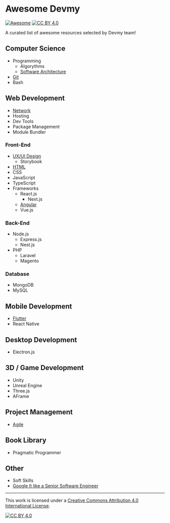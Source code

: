 # Awesome Devmy

[![Awesome](https://cdn.rawgit.com/sindresorhus/awesome/d7305f38d29fed78fa85652e3a63e154dd8e8829/media/badge.svg)](https://github.com/sindresorhus/awesome#readme) [![CC BY 4.0][cc-by-shield]][cc-by]

A curated list of awesome resources selected by Devmy team!

## Computer Science
- Programming
    - Algorythms
    - [Software Architecture](./computer-science/software-architecture.md)
- [Git](./computer-science/git.md)
- Bash

## Web Development

- [Network](./computer-science/network.md)
- Hosting
- Dev Tools
- Package Management
- Module Bundler
### Front-End

- [UX/UI Design](./frontend/design.md)
    - Storybook
- [HTML](./frontend/html.md)
- CSS
- JavaScript
- TypeScript
- Frameworks
    - React.js
        - Next.js
    - [Angular](./frontend/angular.md)
    - Vue.js

### Back-End
- Node.js
    - Express.js
    - Nest.js
- PHP
    - Laravel
    - Magento

### Database
- MongoDB
- MySQL

## Mobile Development
- [Flutter](./mobile/flutter.md)
- React Native

## Desktop Development
- Electron.js

## 3D / Game Development
- Unity
- Unreal Engine
- Three.js
- AFrame

## Project Management
- [Agile](./project-management/agile.md)

## Book Library
- Pragmatic Programmer

## Other
- Soft Skills
- [Google It like a Senior Software Engineer](https://www.youtube.com/watch?v=cEBkvm0-rg0)

---

This work is licensed under a [Creative Commons Attribution 4.0 International License][cc-by].

[![CC BY 4.0][cc-by-image]][cc-by]

[cc-by]: http://creativecommons.org/licenses/by/4.0/
[cc-by-image]: https://i.creativecommons.org/l/by/4.0/88x31.png
[cc-by-shield]: https://img.shields.io/badge/License-CC%20BY%204.0-lightgrey.svg